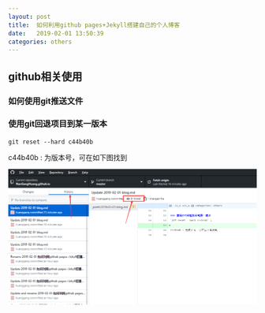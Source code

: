 ```yaml
---
layout: post
title:  如何利用github pages+Jekyll搭建自己的个人博客
date:   2019-02-01 13:50:39
categories: others
---
```


## github相关使用

### 如何使用git推送文件


### 使用git回退项目到某一版本
```
git reset --hard c44b40b
```

 c44b40b : 为版本号，可在如下图找到

![git20190201](img/git20190201.png)